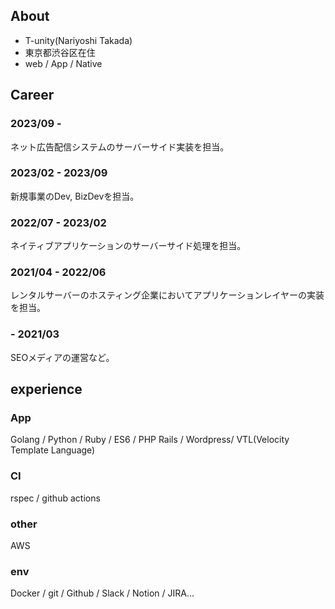 ## About

- T-unity(Nariyoshi Takada)
- 東京都渋谷区在住
- web / App / Native

## Career

### 2023/09 - 

ネット広告配信システムのサーバーサイド実装を担当。

### 2023/02 - 2023/09

新規事業のDev, BizDevを担当。

### 2022/07 - 2023/02

ネイティブアプリケーションのサーバーサイド処理を担当。

### 2021/04 - 2022/06

レンタルサーバーのホスティング企業においてアプリケーションレイヤーの実装を担当。

### - 2021/03

SEOメディアの運営など。  

## experience

### App
Golang / Python / Ruby / ES6 / PHP
Rails / Wordpress/  VTL(Velocity Template Language)

### CI
rspec / github actions

### other
AWS

### env
Docker / git / Github / Slack / Notion / JIRA...

